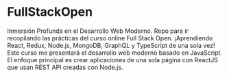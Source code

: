 # FullStackOpen
Inmersión Profunda en el Desarrollo Web Moderno.
Repo para ir recopilando las prácticas del curso online Full Stack Open.
¡Aprendiendo React, Redux, Node.js, MongoDB, GraphQL y TypeScript de una sola vez! 
Este curso me presentará el desarrollo web moderno basado en JavaScript. 
El enfoque principal es crear aplicaciones de una sola página con ReactJS que usan REST API creadas con Node.js.
